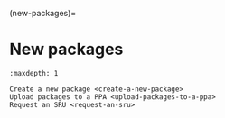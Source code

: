 (new-packages)=
# New packages

```{toctree}
:maxdepth: 1

Create a new package <create-a-new-package>
Upload packages to a PPA <upload-packages-to-a-ppa>
Request an SRU <request-an-sru>
```
